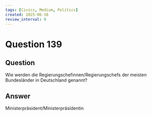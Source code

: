 ```yaml
---
tags: [Civics, Medium, Politics]
created: 2025-06-16
review_interval: 0
---
```


# Question 139

## Question

Wie werden die Regierungschefinnen/Regierungschefs der meisten Bundesländer in Deutschland genannt?

## Answer

Ministerpräsident/Ministerpräsidentin
